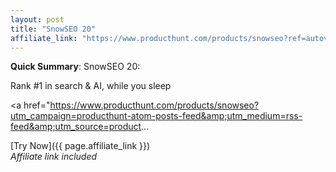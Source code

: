 ```yaml
---
layout: post
title: "SnowSEO 20"
affiliate_link: "https://www.producthunt.com/products/snowseo?ref=autoverse&utm_source=autoverse"
---
```


**Quick Summary**: SnowSEO 20: <p>
            Rank #1 in search & AI, while you sleep
          </p>
          <p>
            <a href="https://www.producthunt.com/products/snowseo?utm_campaign=producthunt-atom-posts-feed&amp;utm_medium=rss-feed&amp;utm_source=product...

[Try Now]({{ page.affiliate_link }})  
*Affiliate link included*
